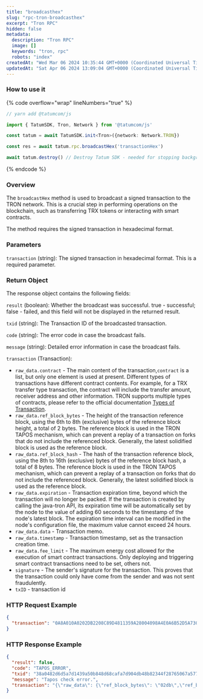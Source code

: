 ```yaml
---
title: "broadcasthex"
slug: "rpc-tron-broadcasthex"
excerpt: "Tron RPC"
hidden: false
metadata: 
  description: "Tron RPC"
  image: []
  keywords: "tron, rpc"
  robots: "index"
createdAt: "Wed Mar 06 2024 10:35:44 GMT+0000 (Coordinated Universal Time)"
updatedAt: "Sat Apr 06 2024 13:09:04 GMT+0000 (Coordinated Universal Time)"
---
```




### How to use it

{% code overflow="wrap" lineNumbers="true" %}

```typescript
// yarn add @tatumcom/js

import { TatumSDK, Tron, Network } from '@tatumcom/js'

const tatum = await TatumSDK.init<Tron>({network: Network.TRON})

const res = await tatum.rpc.broadcastHex('transactionHex')

await tatum.destroy() // Destroy Tatum SDK - needed for stopping background jobs
```

{% endcode %}

### Overview

The `broadcastHex` method is used to broadcast a signed transaction to the TRON network. This is a crucial step in performing operations on the blockchain, such as transferring TRX tokens or interacting with smart contracts.

The method requires the signed transaction in hexadecimal format.

### Parameters

`transaction` (string): The signed transaction in hexadecimal format. This is a required parameter.

### Return Object

The response object contains the following fields:

`result` (boolean): Whether the broadcast was successful. true - successful; false - failed, and this field will not be displayed in the returned result.

`txid` (string): The Transaction ID of the broadcasted transaction.

`code` (string): The error code in case the broadcast fails.

`message` (string): Detailed error information in case the broadcast fails.

`transaction` (Transaction): 

- `raw_data.contract` - The main content of the transaction,`contract` is a list, but only one element is used at present. Different types of transactions have different contract contents. For example, for a TRX transfer type transaction, the contract will include the transfer amount, receiver address and other information. TRON supports multiple types of contracts, please refer to the official documentation [Types of Transaction](https://developers.tron.network/docs/tron-protocol-transaction#types-of-transaction).
- `raw_data.ref_block_bytes` - The height of the transaction reference block, using the 6th to 8th (exclusive) bytes of the reference block height, a total of 2 bytes. The reference block is used in the TRON TAPOS mechanism, which can prevent a replay of a transaction on forks that do not include the referenced block. Generally, the latest solidified block is used as the reference block.
- `raw_data.ref_block_hash` - The hash of the transaction reference block, using the 8th to 16th (exclusive) bytes of the reference block hash, a total of 8 bytes. The reference block is used in the TRON TAPOS mechanism, which can prevent a replay of a transaction on forks that do not include the referenced block. Generally, the latest solidified block is used as the reference block.
- `raw_data.expiration` - Transaction expiration time, beyond which the transaction will no longer be packed. If the transaction is created by calling the java-tron API, its expiration time will be automatically set by the node to the value of adding 60 seconds to the timestamp of the node's latest block. The expiration time interval can be modified in the node's configuration file, the maximum value cannot exceed 24 hours.
- `raw_data.data` - Transaction memo.
- `raw_data.timestamp` - Transaction timestamp, set as the transaction creation time.
- `raw_data.fee_limit` - The maximum energy cost allowed for the execution of smart contract transactions. Only deploying and triggering smart contract transactions need to be set, others not.
- `signature` - The sender's signature for the transaction. This proves that the transaction could only have come from the sender and was not sent fraudulently.
- `txID` - transaction id

### HTTP Request Example

```json
{
  "transaction": "0A8A010A0202DB2208C89D4811359A28004098A4E0A6B52D5A730802126F0A32747970652E676F6F676C65617069732E636F6D2F70726F746F636F6C2E5472616E736665724173736574436F6E747261637412390A07313030303030311215415A523B449890854C8FC460AB602DF9F31FE4293F1A15416B0580DA195542DDABE288FEC436C7D5AF769D24206412418BF3F2E492ED443607910EA9EF0A7EF79728DAAAAC0EE2BA6CB87DA38366DF9AC4ADE54B2912C1DEB0EE6666B86A07A6C7DF68F1F9DA171EEE6A370B3CA9CBBB00"
}
```

### HTTP Response Example

```json
{
  "result": false,
  "code": "TAPOS_ERROR",
  "txid": "38a0482d6d5a7d1439a50b848d68cafa7d904db48b82344f28765067a5773e1d",
  "message": "Tapos check error.",
  "transaction": "{\"raw_data\": {\"ref_block_bytes\": \"02db\",\"ref_block_hash\": \"c89d4811359a2800\",\"expiration\": 1560496575000,\"contract\": [{\"type\": \"TransferAssetContract\",\"parameter\": {\"type_url\": \"type.googleapis.com/protocol.TransferAssetContract\",\"value\": \"0a07313030303030311215415a523b449890854c8fc460ab602df9f31fe4293f1a15416b0580da195542ddabe288fec436c7d5af769d242064\"}}]},\"signature\": [\"8bf3f2e492ed443607910ea9ef0a7ef79728daaaac0ee2ba6cb87da38366df9ac4ade54b2912c1deb0ee6666b86a07a6c7df68f1f9da171eee6a370b3ca9cbbb00\"]}"
}
```
